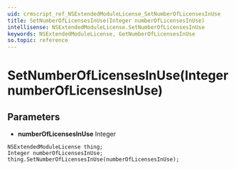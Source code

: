 ```yaml
---
uid: crmscript_ref_NSExtendedModuleLicense_SetNumberOfLicensesInUse
title: SetNumberOfLicensesInUse(Integer numberOfLicensesInUse)
intellisense: NSExtendedModuleLicense.SetNumberOfLicensesInUse
keywords: NSExtendedModuleLicense, GetNumberOfLicensesInUse
so.topic: reference
---
```


# SetNumberOfLicensesInUse(Integer numberOfLicensesInUse)

## Parameters

* **numberOfLicensesInUse** Integer

```crmscript
NSExtendedModuleLicense thing;
Integer numberOfLicensesInUse;
thing.SetNumberOfLicensesInUse(numberOfLicensesInUse);
```

